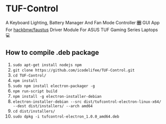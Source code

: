 # TUF-Control
A Keyboard Lighting, Battery Manager And Fan Mode Controller 🎛 GUI App For <a href="https://github.com/hackbnw/faustus">hackbnw/faustus</a> Driver Module For ASUS TUF Gaming Series Laptops💻

## How to compile .deb package
<ol>
  <li><code>sudo apt-get install nodejs npm</code></li>
  <li><code>git clone https://github.com/icodelifee/TUF-Control.git</code></li>
  <li><code>cd TUF-Control/</code></li>
  <li><code>npm install</code></li>
  <li><code>sudo npm install electron-packager -g</code></li>
  <li><code>npm run-script build</code></li>
  <li><code>npm install -g electron-installer-debian</code></li>
  <li><code>electron-installer-debian --src dist/tufcontrol-electron-linux-x64/ --dest dist/installers/ --arch amd64</code></li>
  <li><code>cd dist/installers/</code></li>
  <li><code>sudo dpkg -i tufcontrol-electron_1.0.0_amd64.deb</code></li>
</ol>